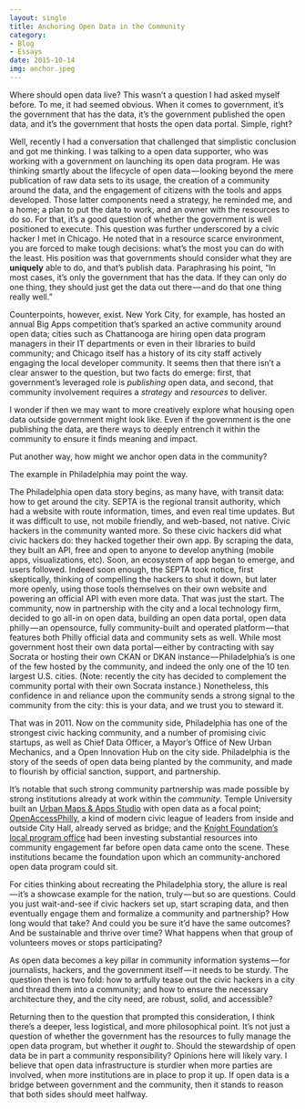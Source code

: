 ```yaml
---
layout: single
title: Anchoring Open Data in the Community
category: 
- Blog
- Essays
date: 2015-10-14
img: anchor.jpeg
---
```

Where should open data live? This wasn’t a question I had asked myself before. To me, it had seemed obvious. When it comes to government, it’s the government that has the data, it’s the government published the open data, and it’s the government that hosts the open data portal. Simple, right?

Well, recently I had a conversation that challenged that simplistic conclusion and got me thinking. I was talking to a open data supporter, who was working with a government on launching its open data program. He was thinking smartly about the lifecycle of open data — looking beyond the mere publication of raw data sets to its usage, the creation of a community around the data, and the engagement of citizens with the tools and apps developed. Those latter components need a strategy, he reminded me, and a home; a plan to put the data to work, and an owner with the resources to do so. For that, it’s a good question of whether the government is well positioned to execute. This question was further underscored by a civic hacker I met in Chicago. He noted that in a resource scarce environment, you are forced to make tough decisions: what’s the most you can do with the least. His position was that governments should consider what they are **uniquely** able to do, and that’s publish data. Paraphrasing his point, “In most cases, it’s only the government that has the data. If they can only do one thing, they should just get the data out there — and do that one thing really well.”

Counterpoints, however, exist. New York City, for example, has hosted an annual Big Apps competition that’s sparked an active community around open data; cities such as Chattanooga are hiring open data program managers in their IT departments or even in their libraries to build community; and Chicago itself has a history of its city staff actively engaging the local developer community. It seems then that there isn’t a clear answer to the question, but two facts do emerge: first, that government’s leveraged role is _publishing_ open data, and second, that community involvement requires a _strategy_ and _resources_ to deliver.

I wonder if then we may want to more creatively explore what housing open data outside government might look like. Even if the government is the one publishing the data, are there ways to deeply entrench it within the community to ensure it finds meaning and impact.

Put another way, how might we anchor open data in the community?

The example in Philadelphia may point the way.

The Philadelphia open data story begins, as many have, with transit data: how to get around the city. SEPTA is the regional transit authority, which had a website with route information, times, and even real time updates. But it was difficult to use, not mobile friendly, and web-based, not native. Civic hackers in the community wanted more. So these civic hackers did what civic hackers do: they hacked together their own app. By scraping the data, they built an API, free and open to anyone to develop anything (mobile apps, visualizations, etc). Soon, an ecosystem of app began to emerge, and users followed. Indeed soon enough, the SEPTA took notice, first skeptically, thinking of compelling the hackers to shut it down, but later more openly, using those tools themselves on their own website and powering an official API with even more data. That was just the start. The community, now in partnership with the city and a local technology firm, decided to go all-in on open data, building an open data portal, open data philly — an opensource, fully community-built and operated platform — that features both Philly official data and community sets as well. While most government host their own data portal — either by contracting with say Socrata or hosting their own CKAN or DKAN instance — Philadelphia’s is one of the few hosted by the community, and indeed the only one of the 10 ten largest U.S. cities. (Note: recently the city has decided to complement the community portal with their own Socrata instance.) Nonetheless, this confidence in and reliance upon the community sends a strong signal to the community from the city: this is your data, and we trust you to steward it.

That was in 2011. Now on the community side, Philadelphia has one of the strongest civic hacking community, and a number of promising civic startups, as well as Chief Data Officer, a Mayor’s Office of New Urban Mechanics, and a Open Innovation Hub on the city side. Philadelphia is the story of the seeds of open data being planted by the community, and made to flourish by official sanction, support, and partnership.

It’s notable that such strong community partnership was made possible by strong institutions already at work within the _community._ Temple University built an [Urban Maps & Apps Studio](http://appsnmaps.temple.edu/) with open data as a focal point; [OpenAccessPhilly](http://openaccessphilly.com/), a kind of modern civic league of leaders from inside and outside City Hall, already served as bridge; and the [Knight Foundation’s local program office](http://www.knightfoundation.org/communities/philadelphia/) had been investing substantial resources into community engagement far before open data came onto the scene. These institutions became the foundation upon which an community-anchored open data program could sit.

For cities thinking about recreating the Philadelphia story, the allure is real — it’s a showcase example for the nation, truly — but so are questions. Could you just wait-and-see if civic hackers set up, start scraping data, and then eventually engage them and formalize a community and partnership? How long would that take? And could you be sure it’d have the same outcomes? And be sustainable and thrive over time? What happens when that group of volunteers moves or stops participating?

As open data becomes a key pillar in community information systems — for journalists, hackers, and the government itself — it needs to be sturdy. The question then is two fold: how to artfully tease out the civic hackers in a city and thread them into a community; and how to ensure the necessary architecture they, and the city need, are robust, solid, and accessible?

Returning then to the question that prompted this consideration, I think there’s a deeper, less logistical, and more philosophical point. It’s not just a question of whether the government has the resources to fully manage the open data program, but whether it _ought_ to. Should the stewardship of open data be in part a community responsibility? Opinions here will likely vary. I believe that open data infrastructure is sturdier when more parties are involved, when more institutions are in place to prop it up. If open data is a bridge between government and the community, then it stands to reason that both sides should meet halfway.
